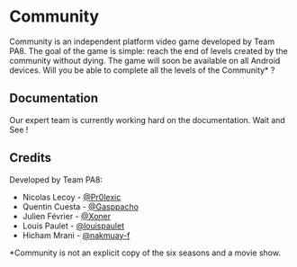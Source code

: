 Community
==========
Community is an independent platform video game developed by Team PA8. The goal of the game is simple: reach the end of 
levels created by the community without dying. The game will soon be available on all Android devices. Will you be able to 
complete all the levels of the Community* ?

Documentation
--------------
Our expert team is currently working hard on the documentation. Wait and See !

Credits
----------
Developed by Team PA8:
* Nicolas Lecoy - [@Pr0lexic](https://github.com/Pr0lexic)
* Quentin Cuesta - [@Gasppacho](https://github.com/Gasppacho)
* Julien Février - [@Xoner](https://github.com/Xoner94)
* Louis Paulet - [@louispaulet](https://github.com/louispaulet)
* Hicham Mrani - [@nakmuay-f](https://github.com/nakmuay-f)

*Community is not an explicit copy of the six seasons and a movie show.